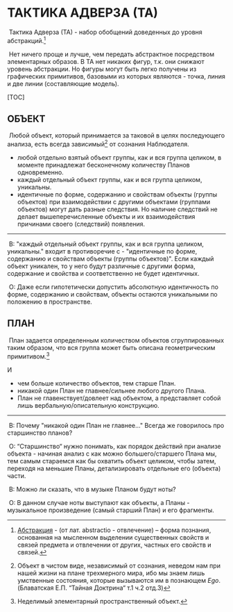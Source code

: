 # ТАКТИКА АДВЕРЗА (ТА)



​	 Тактика Адверза (ТА) - набор  обобщений доведенных до уровня абстракций.[^1] 

[^1]:[Абстракция](https://dic.academic.ru/dic.nsf/enc3p/45502) - (от лат.  abstractio - отвлечение) – форма познания, основанная на мысленном  выделении существенных свойств и связей предмета и отвлечении от других, частных его свойств и связей.

​	Нет ничего проще и лучше, чем передать  абстрактное посредством элементарных образов. В ТА нет никаких фигур,  т.к. они снижают уровень абстракции. Но фигуры могут быть легко получены из графических примитивов, базовыми из которых являются - точка, линия и две линии (составляющие модель). 



[TOC]



## ОБЪЕКТ



​	Любой объект, который принимается за таковой в целях последующего анализа, есть всегда зависимый[^2] от сознания Наблюдателя.

[^2]:Объект в чистом виде, независимый от сознания, неведом нам при нашей  жизни на плане трехмерного мира, ибо мы знаем лишь умственные состояния, которые вызываются им в познающем *Ego*. (Блаватская Е.П. “Тайная Доктрина“ т.1 ч.2 отд.3)





- любой отдельно взятый объект группы, как и вся группа целиком, в моменте принадлежат бесконечному количеству Планов одновременно.
- каждый отдельный объект группы, как и вся группа целиком, уникальны. 
- идентичные по форме, содержанию и свойствам объекты (группы объектов) при взаимодействии с другими объектами (группами объектов) могут дать разные следствия. Но наличие следствий не делает вышеперечисленные объекты и их взаимодействия причинами своего (следствий) появления.

---

​	В: "каждый отдельный объект группы, как и вся группа целиком, уникальны." входит в противоречие с - "идентичные по форме, содержанию и свойствам объекты (группы объектов)". Если каждый объект уникален, то у него будут различные с другими форма, содержание и свойства и соответственно не будет идентичных. 

​	О: Даже если гипотетически допустить абсолютную идентичность по форме, содержанию и свойствам, объекты  остаются уникальными по положению в пространстве.



## ПЛАН



​	План задается определенным количеством объектов сгруппированных таким образом, что вся группа может быть описана геометрическим примитивом.[^3] 

[^3]: Неделимый элементарный пространственный объект.

И 

- чем больше количество объектов, тем старше План.
- никакой один План не главнее/сильнее любого другого Плана.
- План не главенствует/довлеет над объектом, а представляет собой лишь вербальную/описательную конструкцию. 

---

​	В: Почему "никакой один План не главнее..." Всегда же говорилось про старшинство планов?

​	О: “Старшинство“ нужно понимать, как порядок действий при анализе объекта -  начиная анализ с как можно большего/старшего Плана мы, тем самым стараемся как бы охватить объект целиком, чтобы затем, переходя на меньшие Планы, детализировать отдельные его (объекта) части.

​	В: Можно ли сказать, что в музыке Планом будут ноты?

​	О: В данном случае ноты выступают как объекты, а Планы - музыкальное произведение (самый старший План) и его фрагменты. 